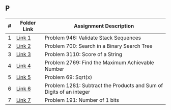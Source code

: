 ## P 
|  #  | Folder Link                       | Assignment Description                                               |
| :-: | --------------------------------- | -------------------------------------------------------------------- |
|  1  | [Link 1](./946)                   | Problem 946: Validate Stack Sequences                                |
|  2  | [Link 2](./700)                   | Problem 700: Search in a Binary Search Tree                          |
|  3  | [Link 3](./3110)                  | Problem 3110: Score of a String                                      |
|  4  | [Link 4](./2769)                  | Problem 2769: Find the Maximum Achievable Number                     |
|  5  | [Link 5](./69)                    | Problem 69: Sqrt(x)                                                  |
|  6  | [Link 6](/1281)                   | Problem 1281: Subtract the Products and Sum of Digits of an integer  |
|  7  | [Link 7](/191)                    | Problem 191: Number of 1 bits                                        |
